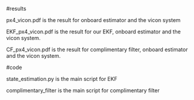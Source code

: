 #results

px4_vicon.pdf is the result for onboard estimator and the vicon system

EKF_px4_vicon.pdf is the result for our EKF, onboard estimator and the vicon system.

CF_px4_vicon.pdf is the result for complimentary filter, onboard estimator and the vicon system.


#code

state_estimation.py is the main script for EKF

complimentary_filter is the main script for complimentary filter